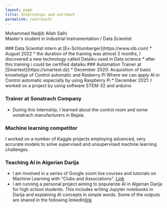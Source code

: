 ```yaml
---
layout: page
title: Internships and outreach
permalink: /outreach/
---
```



<p class="message">
Mohammed Nadjib Allah Salhi <br>
Master's student in Industrial Instrumentation / Data Scientist
<!-- <a href="https://www.ipsl.fr">IPSL</a>/<a href="https://www.ird.fr">IRD</a> <br> -->
<!-- Email: redouane "dot" lguensat "at" ipsl "dot" fr -->
</p>
### Data Scientist intern at [Ex-Schlumberger](https://www.slb.com)
 * August 2022
    * the duration of the training was almost 2 months, I discovered a new
    technology called Dataiku used in Data science
    * after this training i could be certified dataiku
### Automation Trainer at [Smartest](https://smartest.dz)
 * December 2020: Acquisition of basic knowledge of Control automatic and Rasberry Pi 
 Where we can apply AI in Control automatic especially by using Raspberry Pi
  * December 2021: I worked on a project by using software STEM-32 and arduino 
 
### Trainer at Sonatrach Company
 * During this internship, I learned about the control room and some sonatrach manufacturers in Bejaia.
### Machine learning competitor
I worked on a number of Kaggle projects employing advanced, very accurate models to solve supervised and unsupervised machine learning challenges.

### Teaching AI in Algerian Darija
 * I am involved in a series of Google zoom live courses and tutorials on Machine Learning with "Clubs and Associations". [Link](https://www.linkedin.com/in/mohammed-nadjib-allah-salhi-79669419a/recent-activity/shares/)
 * I am running a personal project aiming to popularize AI in Algerian Darija for high school students. This includes writing Jupyter notebooks in Darija and explaining AI concepts in simple words. Some of the outputs are shared in the following linkedIn[link](https://www.linkedin.com/posts/mohammed-nadjib-allah-salhi-79669419a_%D8%A7%D9%84deep-learning-%D8%A8%D8%A7%D9%84%D8%AF%D8%A7%D8%B1%D8%AC%D8%A9-%D8%A7%D9%84%D8%AC%D8%B2%D8%A7%D8%A6%D8%B1%D9%8A%D8%A9-activity-6929156156653207552-nv48?utm_source=share&utm_medium=member_desktop)
